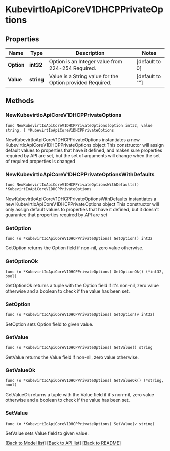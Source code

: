 # KubevirtIoApiCoreV1DHCPPrivateOptions

## Properties

Name | Type | Description | Notes
------------ | ------------- | ------------- | -------------
**Option** | **int32** | Option is an Integer value from 224-254 Required. | [default to 0]
**Value** | **string** | Value is a String value for the Option provided Required. | [default to ""]

## Methods

### NewKubevirtIoApiCoreV1DHCPPrivateOptions

`func NewKubevirtIoApiCoreV1DHCPPrivateOptions(option int32, value string, ) *KubevirtIoApiCoreV1DHCPPrivateOptions`

NewKubevirtIoApiCoreV1DHCPPrivateOptions instantiates a new KubevirtIoApiCoreV1DHCPPrivateOptions object
This constructor will assign default values to properties that have it defined,
and makes sure properties required by API are set, but the set of arguments
will change when the set of required properties is changed

### NewKubevirtIoApiCoreV1DHCPPrivateOptionsWithDefaults

`func NewKubevirtIoApiCoreV1DHCPPrivateOptionsWithDefaults() *KubevirtIoApiCoreV1DHCPPrivateOptions`

NewKubevirtIoApiCoreV1DHCPPrivateOptionsWithDefaults instantiates a new KubevirtIoApiCoreV1DHCPPrivateOptions object
This constructor will only assign default values to properties that have it defined,
but it doesn't guarantee that properties required by API are set

### GetOption

`func (o *KubevirtIoApiCoreV1DHCPPrivateOptions) GetOption() int32`

GetOption returns the Option field if non-nil, zero value otherwise.

### GetOptionOk

`func (o *KubevirtIoApiCoreV1DHCPPrivateOptions) GetOptionOk() (*int32, bool)`

GetOptionOk returns a tuple with the Option field if it's non-nil, zero value otherwise
and a boolean to check if the value has been set.

### SetOption

`func (o *KubevirtIoApiCoreV1DHCPPrivateOptions) SetOption(v int32)`

SetOption sets Option field to given value.


### GetValue

`func (o *KubevirtIoApiCoreV1DHCPPrivateOptions) GetValue() string`

GetValue returns the Value field if non-nil, zero value otherwise.

### GetValueOk

`func (o *KubevirtIoApiCoreV1DHCPPrivateOptions) GetValueOk() (*string, bool)`

GetValueOk returns a tuple with the Value field if it's non-nil, zero value otherwise
and a boolean to check if the value has been set.

### SetValue

`func (o *KubevirtIoApiCoreV1DHCPPrivateOptions) SetValue(v string)`

SetValue sets Value field to given value.



[[Back to Model list]](../README.md#documentation-for-models) [[Back to API list]](../README.md#documentation-for-api-endpoints) [[Back to README]](../README.md)


